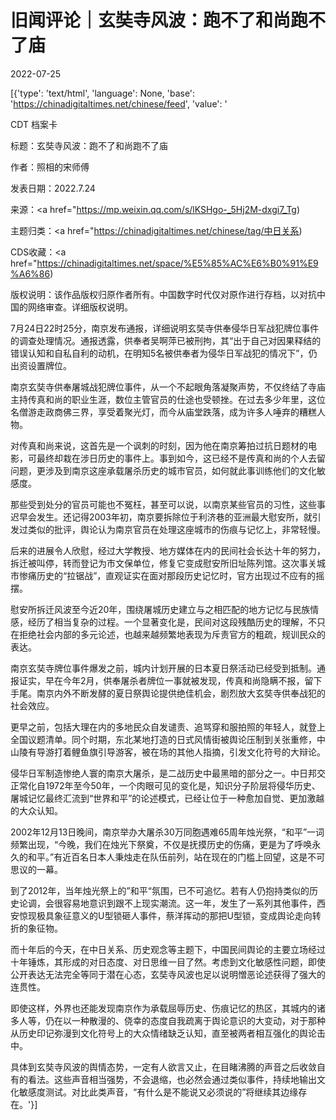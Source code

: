 # 旧闻评论｜玄奘寺风波：跑不了和尚跑不了庙

2022-07-25

[{'type': 'text/html', 'language': None, 'base': 'https://chinadigitaltimes.net/chinese/feed', 'value': '

CDT 档案卡

标题：玄奘寺风波：跑不了和尚跑不了庙

作者：照相的宋师傅

发表日期：2022.7.24

来源：<a href="https://mp.weixin.qq.com/s/lKSHgo-_5Hj2M-dxgi7_Tg)

主题归类：<a href="https://chinadigitaltimes.net/chinese/tag/中日关系)

CDS收藏：<a href="https://chinadigitaltimes.net/space/%E5%85%AC%E6%B0%91%E9%A6%86)

版权说明：该作品版权归原作者所有。中国数字时代仅对原作进行存档，以对抗中国的网络审查。详细版权说明。





7月24日22时25分，南京发布通报，详细说明玄奘寺供奉侵华日军战犯牌位事件的调查处理情况。通报透露，供奉者吴啊萍已被刑拘，其“出于自己对因果释结的错误认知和自私自利的动机，在明知5名被供奉者为侵华日军战犯的情况下”，仍出资设置牌位。

南京玄奘寺供奉屠城战犯牌位事件，从一个不起眼角落凝聚声势，不仅终结了寺庙主持传真和尚的职业生涯，数位主管官员的仕途也受顿挫。在过去多少年里，这位名僧游走政商佛三界，享受着聚光灯，而今从庙堂跌落，成为许多人唾弃的糟糕人物。

对传真和尚来说，这首先是一个讽刺的时刻，因为他在南京筹拍过抗日题材的电影，可最终却栽在涉日历史的事件上。事到如今，这已经不是传真和尚的个人去留问题，更涉及到南京这座承载屠杀历史的城市官员，如何就此事训练他们的文化敏感度。

那些受到处分的官员可能也不冤枉，甚至可以说，以南京某些官员的习性，这些事迟早会发生。还记得2003年初，南京要拆除位于利济巷的亚洲最大慰安所，就引发过类似的批评，舆论认为南京官员在处理这座城市的伤痕与记忆上，非常轻慢。

后来的进展令人欣慰，经过大学教授、地方媒体在内的民间社会长达十年的努力，拆迁被叫停，转而登记为市文保单位，修复它变成慰安所旧址陈列馆。这次事关城市惨痛历史的“拉锯战”，直观证实在面对那段历史记忆时，官方出现过不应有的摇摆。

慰安所拆迁风波至今近20年，围绕屠城历史建立与之相匹配的地方记忆与民族情感，经历了相当复杂的过程。一个显著变化是，民间对这段残酷历史的理解，不只在拒绝社会内部的多元论述，也越来越频繁地表现为斥责官方的粗疏，规训民众的表达。

南京玄奘寺牌位事件爆发之前，城内计划开展的日本夏日祭活动已经受到抵制。通报证实，早在今年2月，供奉屠杀者牌位一事就被发现，传真和尚隐瞒不报，留下手尾。南京内外不断发酵的夏日祭舆论提供绝佳机会，剧烈放大玄奘寺供奉战犯的社会效应。

更早之前，包括大理在内的多地民众自发谴责、追骂穿和服拍照的年轻人，就登上全国议题清单。同个时期，东北某地打造的日式风情街被舆论压制到关张重修，中山陵有导游打着鲤鱼旗引导游客，被在场的其他人指摘，引发文化符号的大辩论。

侵华日军制造惨绝人寰的南京大屠杀，是二战历史中最黑暗的部分之一。中日邦交正常化自1972年至今50年，一个肉眼可见的变化是，知识分子阶层将侵华历史、屠城记忆最终汇流到“世界和平”的论述模式，已经让位于一种愈加自觉、更加激越的大众认知。

2002年12月13日晚间，南京举办大屠杀30万同胞遇难65周年烛光祭，“和平”一词频繁出现，“今晚，我们在烛光下祭奠，不仅是抚摸历史的伤痛，更是为了呼唤永久的和平。”有近百名日本人秉烛走在队伍前列，站在现在的门槛上回望，这是不可思议的一幕。

到了2012年，当年烛光祭上的”和平“氛围，已不可追忆。若有人仍抱持类似的历史论调，会很容易地意识到跟不上现实潮流。这一年，发生了一系列其他事件，西安惊现极具象征意义的U型锁砸人事件，蔡洋挥动的那把U型锁，变成舆论走向转折的象征物。

而十年后的今天，在中日关系、历史观念等主题下，中国民间舆论的主要立场经过十年锤炼，其形成的对日态度、对日思维一目了然。考虑到文化敏感性问题，即使公开表达无法完全等同于潜在心态，玄奘寺风波也足以说明憎恶论述获得了强大的连贯性。

即使这样，外界也还能发现南京作为承载屈辱历史、伤痕记忆的热区，其城内的诸多人等，仍在以一种散漫的、侥幸的态度自我疏离于舆论意识的大变动，对于那种从历史印记弥漫到文化符号上的大众情绪缺乏认知，直至被两者相互强化的舆论击中。

具体到玄奘寺风波的舆情态势，一定有人欲言又止，在目睹沸腾的声音之后收敛自有的看法。这些声音相当强势，不会退缩，也必然会通过类似事件，持续地输出文化敏感度测试。对比此类声音，“有什么是不能说又必须说的”将继续其边缘存在。'}]